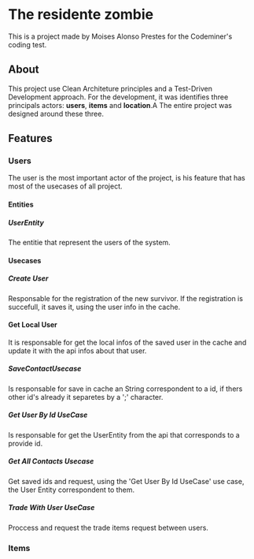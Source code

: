 # The residente zombie

This is a project made by Moises Alonso Prestes for the Codeminer's coding test.

## About
This project use Clean Architeture principles and a Test-Driven Development approach.
For the development, it was identifies three principals actors: **users**, **items** and **location**.A
The entire project was designed around these three.

## Features

### Users

The user is the most important actor of the project, is his feature that has most of the usecases of all project.

#### Entities

##### UserEntity

The entitie that represent the users of the system.

#### Usecases

##### Create User
Responsable for the registration of the new survivor.
If the registration is succefull, it saves it, using the user info in the cache.

#### Get Local User
It is responsable for get the local infos of the saved user in the cache and update it with the api infos about that user.

##### SaveContactUsecase 
Is responsable for save in cache an String correspondent to a id, if thers other id's already it separetes by a ';' character.

##### Get User By Id UseCase 
Is responsable for get the UserEntity from the api that corresponds to a provide id.

##### Get All Contacts Usecase
Get saved ids and request, using the 'Get User By Id UseCase' use case, the User Entity correspondent to them.

##### Trade With User UseCase 
Proccess and request the trade items request between users.

### Items

###

